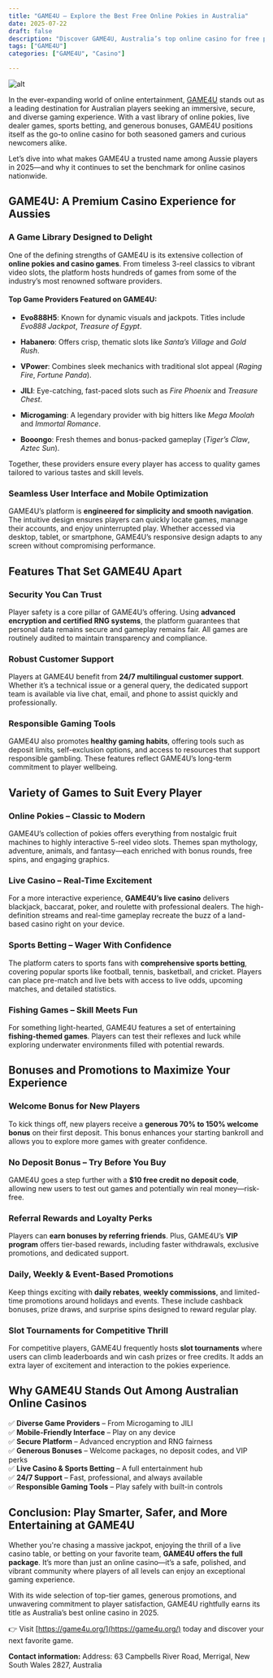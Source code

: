 ```yaml
---
title: "GAME4U – Explore the Best Free Online Pokies in Australia"
date: 2025-07-22
draft: false
description: "Discover GAME4U, Australia’s top online casino for free pokies, live games, sports betting, and bonuses. Safe, fun, and fully optimized for mobile play."
tags: ["GAME4U"]
categories: ["GAME4U", "Casino"]

---
```

![alt](https://game4u.org/wp-content/uploads/2025/03/cad2c6268a076693d561d.webp)

In the ever-expanding world of online entertainment, [GAME4U](https://game4u.org/) stands out as a leading destination for Australian players seeking an immersive, secure, and diverse gaming experience. With a vast library of online pokies, live dealer games, sports betting, and generous bonuses, GAME4U positions itself as the go-to online casino for both seasoned gamers and curious newcomers alike.

Let’s dive into what makes GAME4U a trusted name among Aussie players in 2025—and why it continues to set the benchmark for online casinos nationwide.

## GAME4U: A Premium Casino Experience for Aussies

### A Game Library Designed to Delight

One of the defining strengths of GAME4U is its extensive collection of **online pokies and casino games**. From timeless 3-reel classics to vibrant video slots, the platform hosts hundreds of games from some of the industry’s most renowned software providers.

#### Top Game Providers Featured on GAME4U:

*   **Evo888H5**: Known for dynamic visuals and jackpots. Titles include _Evo888 Jackpot_, _Treasure of Egypt_.
    
*   **Habanero**: Offers crisp, thematic slots like _Santa’s Village_ and _Gold Rush_.
    
*   **VPower**: Combines sleek mechanics with traditional slot appeal (_Raging Fire_, _Fortune Panda_).
    
*   **JILI**: Eye-catching, fast-paced slots such as _Fire Phoenix_ and _Treasure Chest_.
    
*   **Microgaming**: A legendary provider with big hitters like _Mega Moolah_ and _Immortal Romance_.
    
*   **Booongo**: Fresh themes and bonus-packed gameplay (_Tiger’s Claw_, _Aztec Sun_).
    

Together, these providers ensure every player has access to quality games tailored to various tastes and skill levels.

### Seamless User Interface and Mobile Optimization

GAME4U’s platform is **engineered for simplicity and smooth navigation**. The intuitive design ensures players can quickly locate games, manage their accounts, and enjoy uninterrupted play. Whether accessed via desktop, tablet, or smartphone, GAME4U’s responsive design adapts to any screen without compromising performance.

## Features That Set GAME4U Apart

### Security You Can Trust

Player safety is a core pillar of GAME4U’s offering. Using **advanced encryption and certified RNG systems**, the platform guarantees that personal data remains secure and gameplay remains fair. All games are routinely audited to maintain transparency and compliance.

### Robust Customer Support

Players at GAME4U benefit from **24/7 multilingual customer support**. Whether it’s a technical issue or a general query, the dedicated support team is available via live chat, email, and phone to assist quickly and professionally.

### Responsible Gaming Tools

GAME4U also promotes **healthy gaming habits**, offering tools such as deposit limits, self-exclusion options, and access to resources that support responsible gambling. These features reflect GAME4U’s long-term commitment to player wellbeing.

## Variety of Games to Suit Every Player

### Online Pokies – Classic to Modern

GAME4U’s collection of pokies offers everything from nostalgic fruit machines to highly interactive 5-reel video slots. Themes span mythology, adventure, animals, and fantasy—each enriched with bonus rounds, free spins, and engaging graphics.

### Live Casino – Real-Time Excitement

For a more interactive experience, **GAME4U’s live casino** delivers blackjack, baccarat, poker, and roulette with professional dealers. The high-definition streams and real-time gameplay recreate the buzz of a land-based casino right on your device.

### Sports Betting – Wager With Confidence

The platform caters to sports fans with **comprehensive sports betting**, covering popular sports like football, tennis, basketball, and cricket. Players can place pre-match and live bets with access to live odds, upcoming matches, and detailed statistics.

### Fishing Games – Skill Meets Fun

For something light-hearted, GAME4U features a set of entertaining **fishing-themed games**. Players can test their reflexes and luck while exploring underwater environments filled with potential rewards.

## Bonuses and Promotions to Maximize Your Experience

### Welcome Bonus for New Players

To kick things off, new players receive a **generous 70% to 150% welcome bonus** on their first deposit. This bonus enhances your starting bankroll and allows you to explore more games with greater confidence.

### No Deposit Bonus – Try Before You Buy

GAME4U goes a step further with a **$10 free credit no deposit code**, allowing new users to test out games and potentially win real money—risk-free.

### Referral Rewards and Loyalty Perks

Players can **earn bonuses by referring friends**. Plus, GAME4U’s **VIP program** offers tier-based rewards, including faster withdrawals, exclusive promotions, and dedicated support.

### Daily, Weekly & Event-Based Promotions

Keep things exciting with **daily rebates**, **weekly commissions**, and limited-time promotions around holidays and events. These include cashback bonuses, prize draws, and surprise spins designed to reward regular play.

### Slot Tournaments for Competitive Thrill

For competitive players, GAME4U frequently hosts **slot tournaments** where users can climb leaderboards and win cash prizes or free credits. It adds an extra layer of excitement and interaction to the pokies experience.

## Why GAME4U Stands Out Among Australian Online Casinos

✅ **Diverse Game Providers** – From Microgaming to JILI  
✅ **Mobile-Friendly Interface** – Play on any device  
✅ **Secure Platform** – Advanced encryption and RNG fairness  
✅ **Generous Bonuses** – Welcome packages, no deposit codes, and VIP perks  
✅ **Live Casino & Sports Betting** – A full entertainment hub  
✅ **24/7 Support** – Fast, professional, and always available  
✅ **Responsible Gaming Tools** – Play safely with built-in controls

## Conclusion: Play Smarter, Safer, and More Entertaining at GAME4U

Whether you're chasing a massive jackpot, enjoying the thrill of a live casino table, or betting on your favorite team, **GAME4U offers the full package**. It’s more than just an online casino—it’s a safe, polished, and vibrant community where players of all levels can enjoy an exceptional gaming experience.

With its wide selection of top-tier games, generous promotions, and unwavering commitment to player satisfaction, GAME4U rightfully earns its title as Australia’s best online casino in 2025.

👉 Visit [https://game4u.org/](https://game4u.org/)  today and discover your next favorite game.


**Contact information:**
Address: 63 Campbells River Road, Merrigal, New South Wales 2827, Australia